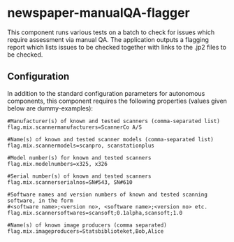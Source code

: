newspaper-manualQA-flagger
==========================

This component runs various tests on a batch to check for issues which require assessment via manual QA. The application
outputs a flagging report which lists issues to be checked together with links to the .jp2 files to be checked.

## Configuration

In addition to the standard configuration parameters for autonomous components, this component requires the following
properties (values given below are dummy-examples):

    #Manufacturer(s) of known and tested scanners (comma-separated list)
    flag.mix.scannermanufacturers=ScannerCo A/S

    #Name(s) of known and tested scanner models (comma-separated list)
    flag.mix.scannermodels=scanpro, scanstationplus

    #Model number(s) for known and tested scanners
    flag.mix.modelnumbers=x325, x326

    #Serial number(s) of known and tested scanners
    flag.mix.scannerserialnos=SN#543, SN#610

    #Software names and version numbers of known and tested scanning software, in the form
    #<software name>;<version no>, <software name>;<version no> etc.
    flag.mix.scannersoftwares=scansoft;0.1alpha,scansoft;1.0

    #Name(s) of known image producers (comma separated)
    flag.mix.imageproducers=Statsbiblioteket,Bob,Alice


